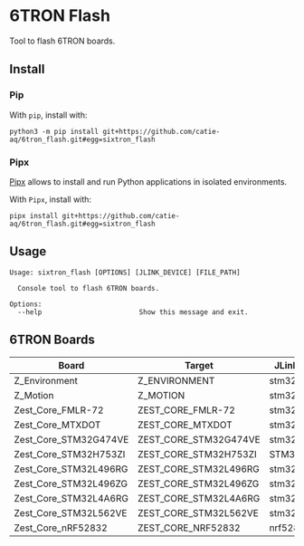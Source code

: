 # 6TRON Flash

Tool to flash 6TRON boards.

## Install

### Pip

With `pip`, install with:

```shell
python3 -m pip install git+https://github.com/catie-aq/6tron_flash.git#egg=sixtron_flash
```

### Pipx

[Pipx](https://pypa.github.io/pipx/) allows to install and run Python applications in
isolated environments.

With `Pipx`, install with:

```shell
pipx install git+https://github.com/catie-aq/6tron_flash.git#egg=sixtron_flash
```

## Usage

```shell
Usage: sixtron_flash [OPTIONS] [JLINK_DEVICE] [FILE_PATH]

  Console tool to flash 6TRON boards.

Options:
  --help                        Show this message and exit.
```

## 6TRON Boards

| Board                 | Target                | JLink device  |
| --------------------- | --------------------- | ------------- |
| Z_Environment         | Z_ENVIRONMENT         | stm32l496rg   |
| Z_Motion              | Z_MOTION              | stm32l496rg   |
| Zest_Core_FMLR-72     | ZEST_CORE_FMLR-72     | stm32l071rz   |
| Zest_Core_MTXDOT      | ZEST_CORE_MTXDOT      | stm32l151cc   |
| Zest_Core_STM32G474VE | ZEST_CORE_STM32G474VE | stm32g474ve   |
| Zest_Core_STM32H753ZI | ZEST_CORE_STM32H753ZI | STM32h753zi   |
| Zest_Core_STM32L496RG | ZEST_CORE_STM32L496RG | stm32l496rg   |
| Zest_Core_STM32L496ZG | ZEST_CORE_STM32L496ZG | stm32l496zg   |
| Zest_Core_STM32L4A6RG | ZEST_CORE_STM32L4A6RG | stm32l4a6rg   |
| Zest_Core_STM32L562VE | ZEST_CORE_STM32L562VE | stm32l562ve   |
| Zest_Core_nRF52832    | ZEST_CORE_NRF52832    | nrf52832_xxaa |
